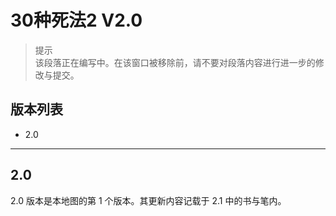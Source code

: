 # 30种死法2 V2.0

> 提示  
  该段落正在编写中。在该窗口被移除前，请不要对段落内容进行进一步的修改与提交。

## 版本列表

  - 2.0

---

## 2.0

2.0 版本是本地图的第 1 个版本。其更新内容记载于 2.1 中的书与笔内。
